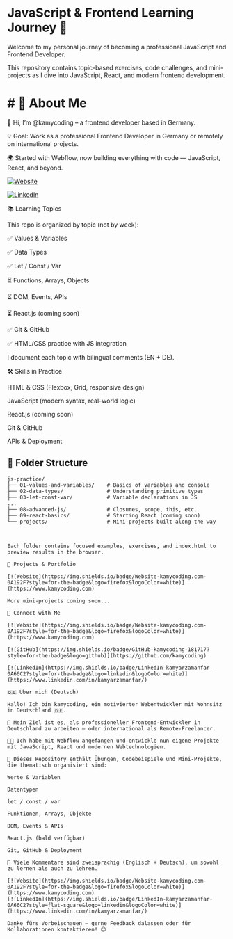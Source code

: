 <h1><strong>JavaScript & Frontend Learning Journey 🚀</strong></h1>

Welcome to my personal journey of becoming a professional JavaScript and Frontend Developer.

This repository contains topic-based exercises, code challenges, and mini-projects as I dive into JavaScript, React, and modern frontend development.

# # 🚩 About Me

👋 Hi, I’m @kamycoding – a frontend developer based in Germany.

💡 Goal: Work as a professional Frontend Developer in Germany or remotely on international projects.

🌍 Started with Webflow, now building everything with code — JavaScript, React, and beyond.

[![Website](https://img.shields.io/badge/Website-kamycoding.com-0A192F?style=for-the-badge&logo=firefox&logoColor=white)](https://www.kamycoding.com)

[![LinkedIn](https://img.shields.io/badge/LinkedIn-kamyarzamanfar-0A66C2?style=for-the-badge&logo=linkedin&logoColor=white)](https://www.linkedin.com/in/kamyarzamanfar/)

📚 Learning Topics

This repo is organized by topic (not by week):

✅ Values & Variables

✅ Data Types

✅ Let / Const / Var

⏳ Functions, Arrays, Objects

⏳ DOM, Events, APIs

⏳ React.js (coming soon)

✅ Git & GitHub

✅ HTML/CSS practice with JS integration

I document each topic with bilingual comments (EN + DE).

🛠️ Skills in Practice

HTML & CSS (Flexbox, Grid, responsive design)

JavaScript (modern syntax, real-world logic)

React.js (coming soon)

Git & GitHub

APIs & Deployment

## 📂 Folder Structure

```text
js-practice/
├── 01-values-and-variables/    # Basics of variables and console
├── 02-data-types/              # Understanding primitive types
├── 03-let-const-var/           # Variable declarations in JS
...
├── 08-advanced-js/             # Closures, scope, this, etc.
├── 09-react-basics/            # Starting React (coming soon)
└── projects/                   # Mini-projects built along the way



Each folder contains focused examples, exercises, and index.html to preview results in the browser.

🌟 Projects & Portfolio

[![Website](https://img.shields.io/badge/Website-kamycoding.com-0A192F?style=for-the-badge&logo=firefox&logoColor=white)](https://www.kamycoding.com)

More mini-projects coming soon...

🤝 Connect with Me

[![Website](https://img.shields.io/badge/Website-kamycoding.com-0A192F?style=for-the-badge&logo=firefox&logoColor=white)](https://www.kamycoding.com)

[![GitHub](https://img.shields.io/badge/GitHub-kamycoding-181717?style=for-the-badge&logo=github)](https://github.com/kamycoding)

[![LinkedIn](https://img.shields.io/badge/LinkedIn-kamyarzamanfar-0A66C2?style=for-the-badge&logo=linkedin&logoColor=white)](https://www.linkedin.com/in/kamyarzamanfar/)

🇩🇪 Über mich (Deutsch)

Hallo! Ich bin kamycoding, ein motivierter Webentwickler mit Wohnsitz in Deutschland 🇩🇪.

🌟 Mein Ziel ist es, als professioneller Frontend-Entwickler in Deutschland zu arbeiten – oder international als Remote-Freelancer.

👨‍💻 Ich habe mit Webflow angefangen und entwickle nun eigene Projekte mit JavaScript, React und modernen Webtechnologien.

📁 Dieses Repository enthält Übungen, Codebeispiele und Mini-Projekte, die thematisch organisiert sind:

Werte & Variablen

Datentypen

let / const / var

Funktionen, Arrays, Objekte

DOM, Events & APIs

React.js (bald verfügbar)

Git, GitHub & Deployment

📝 Viele Kommentare sind zweisprachig (Englisch + Deutsch), um sowohl zu lernen als auch zu lehren.

[![Website](https://img.shields.io/badge/Website-kamycoding.com-0A192F?style=for-the-badge&logo=firefox&logoColor=white)](https://www.kamycoding.com)
[![LinkedIn](https://img.shields.io/badge/LinkedIn-kamyarzamanfar-0A66C2?style=flat-square&logo=linkedin&logoColor=white)](https://www.linkedin.com/in/kamyarzamanfar/)

Danke fürs Vorbeischauen – gerne Feedback dalassen oder für Kollaborationen kontaktieren! 😊
```
